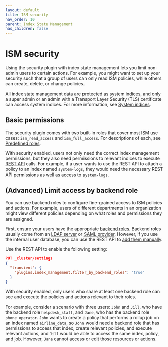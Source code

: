 ```yaml
---
layout: default
title: ISM security
nav_order: 10
parent: Index State Management
has_children: false
---
```


# ISM security

Using the security plugin with index state management lets you limit non-admin users to certain actions. For example, you might want to set up your security such that a group of users can only read ISM policies, while others can create, delete, or change policies.

All index state management data are protected as system indices, and only a super admin or an admin with a Transport Layer Security (TLS) certificate can access system indices. For more information, see [System indices]({{site.url}}{{site.baseurl}}/security-plugin/configuration/system-indices).

## Basic permissions

The security plugin comes with two built-in roles that cover most ISM use cases: `ism_read_access` and `ism_full_access`. For descriptions of each, see [Predefined roles]({{site.url}}{{site.baseurl}}/security-plugin/access-control/users-roles#predefined-roles).

With security enabled, users not only need the correct index management permissions, but they also need permissions to relevant indices to execute [REST API]({{site.url}}{{site.baseurl}}/im-plugin/ism/api) calls. For example, if a user wants to use the REST API to attach a policy to an index named `system-logs`, they would need the necessary REST API permissions as well as access to `system-logs`.

## (Advanced) Limit access by backend role

You can use backend roles to configure fine-grained access to ISM policies and actions. For example, users of different departments in an organization might view different policies depending on what roles and permissions they are assigned.

First, ensure your users have the appropriate [backend roles]({{site.url}}{{site.baseurl}}/security-plugin/access-control/index/). Backend roles usually come from an [LDAP server]({{site.url}}{{site.baseurl}}/security-plugin/configuration/ldap/) or [SAML provider]({{site.url}}{{site.baseurl}}/security-plugin/configuration/saml/). However, if you use the internal user database, you can use the REST API to [add them manually]({{site.url}}{{site.baseurl}}/security-plugin/access-control/api#create-user).

Use the REST API to enable the following setting:

```json
PUT _cluster/settings
{
  "transient": {
    "plugins.index_management.filter_by_backend_roles": "true"
  }
}
```

With security enabled, only users who share at least one backend role can see and execute the policies and actions relevant to their roles.

For example, consider a scenario with three users: `John` and `Jill`, who have the backend role `helpdesk_staff`, and `Jane`, who has the backend role `phone_operator`. `John` wants to create a policy that performs a rollup job on an index named `airline_data`, so `John` would need a backend role that has permissions to access that index, create relevant policies, and execute relevant actions, and `Jill` would be able to access the same index, policy, and job. However, `Jane` cannot access or edit those resources or actions.
